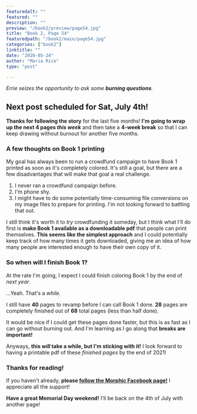 ```yaml
---
featuredalt: ""
featured: ""
description: ""
preview: "/book2/preview/page54.jpg"
title: "Book 2, Page 54"
featuredpath: "/book2/main/page54.jpg"
categories: ["book2"]
linktitle: ""
date: "2020-05-24"
author: "Maria Rice"
type: "post"

---
```


_Errie seizes the opportunity to ask some **burning questions**._

## Next post scheduled for Sat, July 4th!

**Thanks for following the story** for the last five months! 
**I'm going to wrap up the next 4 pages _this week_** and then take a **4-week break** so that I can keep drawing without burnout for another five months. 

### A few thoughts on Book 1 printing

My goal has always been to run a crowdfund campaign to have Book 1 printed as soon as it's completely colored. 
It's still a goal, but there are a few disadvantages that will make that goal a real challenge. 

1. I never ran a crowdfund campaign before. 
2. I'm phone shy. 
3. I might have to do some potentially time-consuming file conversions on my image files to prepare for printing. 
I'm not looking forward to battling that out. 

I still think it's worth it to _try_ crowdfunding it someday, but I think what I'll do first is **make Book 1 available as a downloadable pdf** that people can print themselves. 
**This seems like the simplest approach** and I could potentially keep track of how many times it gets downloaded, giving me an idea of how many people are interested enough to have their own copy of it. 

### So when will I finish Book 1? 

At the rate I'm going, I expect I could finish coloring Book 1 by the end of _next year_. 

...Yeah. That's a _while._

I still have **40** pages to revamp before I can call Book 1 done. 
**28** pages are completely finished out of **68** total pages (less than half done). 

It would be nice if I could get these pages done faster, but this is as fast as I can go without burning out. 
And I'm learning as I go along that **breaks are important!**

Anyways, **this _will_ take a while, but I'm sticking with it!** 
I look forward to having a printable pdf of these _finished pages_ by the end of 2021!

### Thanks for reading!

If you haven't already, **please [follow the Morphic Facebook page!](https://www.facebook.com/MorphicGraphicNovel/)**
I appreciate all the support!

**Have a great Memorial Day weekend!** I'll be back on the 4th of July with another page! 
